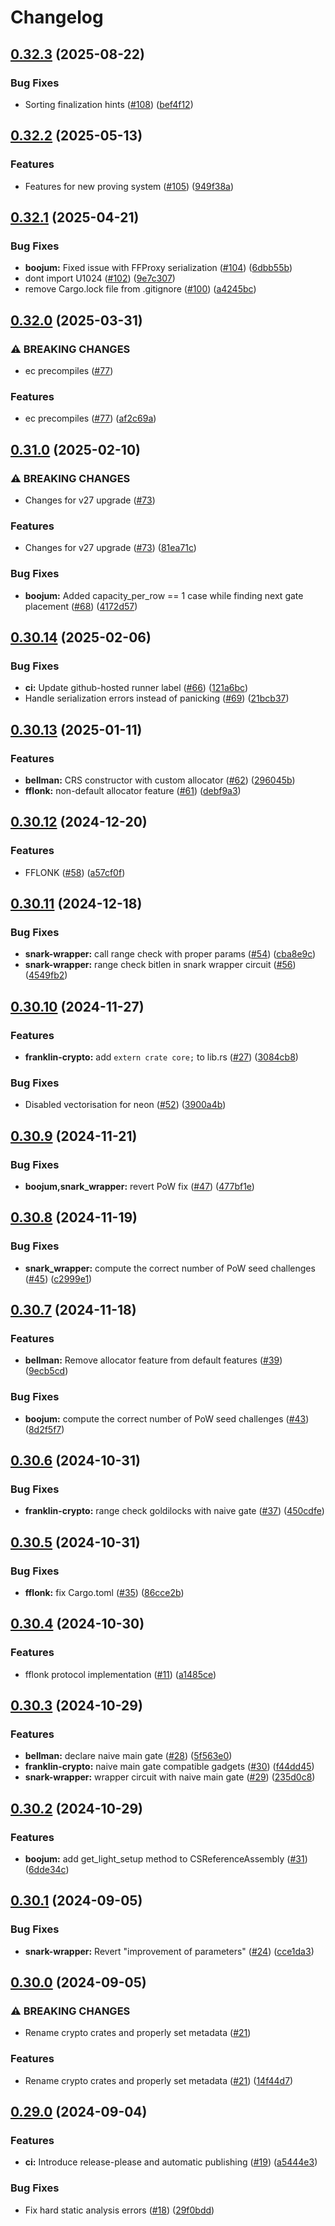 # Changelog

## [0.32.3](https://github.com/matter-labs/zksync-crypto/compare/v0.32.2...v0.32.3) (2025-08-22)


### Bug Fixes

* Sorting finalization hints ([#108](https://github.com/matter-labs/zksync-crypto/issues/108)) ([bef4f12](https://github.com/matter-labs/zksync-crypto/commit/bef4f125f79463223734d9cade494d3b31e97467))

## [0.32.2](https://github.com/matter-labs/zksync-crypto/compare/v0.32.1...v0.32.2) (2025-05-13)


### Features

* Features for new proving system ([#105](https://github.com/matter-labs/zksync-crypto/issues/105)) ([949f38a](https://github.com/matter-labs/zksync-crypto/commit/949f38ac03bd2bc27e39961c08f6fe4996855f4b))

## [0.32.1](https://github.com/matter-labs/zksync-crypto/compare/v0.32.0...v0.32.1) (2025-04-21)


### Bug Fixes

* **boojum:** Fixed issue with FFProxy serialization ([#104](https://github.com/matter-labs/zksync-crypto/issues/104)) ([6dbb55b](https://github.com/matter-labs/zksync-crypto/commit/6dbb55bcd90c7bf41ffa60ba121a3853cf6d314c))
* dont import U1024 ([#102](https://github.com/matter-labs/zksync-crypto/issues/102)) ([9e7c307](https://github.com/matter-labs/zksync-crypto/commit/9e7c307bc97fb7c68d7453cf5bfb5c9a732364fc))
* remove Cargo.lock file from .gitignore ([#100](https://github.com/matter-labs/zksync-crypto/issues/100)) ([a4245bc](https://github.com/matter-labs/zksync-crypto/commit/a4245bc720af2b0691118a5f2ea8201ca4662def))

## [0.32.0](https://github.com/matter-labs/zksync-crypto/compare/v0.31.0...v0.32.0) (2025-03-31)


### ⚠ BREAKING CHANGES

* ec precompiles ([#77](https://github.com/matter-labs/zksync-crypto/issues/77))

### Features

* ec precompiles ([#77](https://github.com/matter-labs/zksync-crypto/issues/77)) ([af2c69a](https://github.com/matter-labs/zksync-crypto/commit/af2c69a525707037adb2d253c815553902b2f84b))

## [0.31.0](https://github.com/matter-labs/zksync-crypto/compare/v0.30.14...v0.31.0) (2025-02-10)


### ⚠ BREAKING CHANGES

* Changes for v27 upgrade ([#73](https://github.com/matter-labs/zksync-crypto/issues/73))

### Features

* Changes for v27 upgrade ([#73](https://github.com/matter-labs/zksync-crypto/issues/73)) ([81ea71c](https://github.com/matter-labs/zksync-crypto/commit/81ea71c56602b4fcca67c858a0b3d35a1dbacf83))


### Bug Fixes

* **boojum:** Added capacity_per_row == 1 case while finding next gate placement ([#68](https://github.com/matter-labs/zksync-crypto/issues/68)) ([4172d57](https://github.com/matter-labs/zksync-crypto/commit/4172d570fce583c030aa04e676d76323116da43a))

## [0.30.14](https://github.com/matter-labs/zksync-crypto/compare/v0.30.13...v0.30.14) (2025-02-06)


### Bug Fixes

* **ci:** Update github-hosted runner label ([#66](https://github.com/matter-labs/zksync-crypto/issues/66)) ([121a6bc](https://github.com/matter-labs/zksync-crypto/commit/121a6bc69e51aef110ffce6cd00bffe13cd0041e))
* Handle serialization errors instead of panicking ([#69](https://github.com/matter-labs/zksync-crypto/issues/69)) ([21bcb37](https://github.com/matter-labs/zksync-crypto/commit/21bcb37d1504da270e623d4826a7de3b05413100))

## [0.30.13](https://github.com/matter-labs/zksync-crypto/compare/v0.30.12...v0.30.13) (2025-01-11)


### Features

* **bellman:** CRS constructor with custom allocator ([#62](https://github.com/matter-labs/zksync-crypto/issues/62)) ([296045b](https://github.com/matter-labs/zksync-crypto/commit/296045bcd948051fdfbb22a13c8bc72c5f2378b8))
* **fflonk:** non-default allocator feature ([#61](https://github.com/matter-labs/zksync-crypto/issues/61)) ([debf9a3](https://github.com/matter-labs/zksync-crypto/commit/debf9a35c090eb58a862c3390827a097cdc43061))

## [0.30.12](https://github.com/matter-labs/zksync-crypto/compare/v0.30.11...v0.30.12) (2024-12-20)


### Features

* FFLONK ([#58](https://github.com/matter-labs/zksync-crypto/issues/58)) ([a57cf0f](https://github.com/matter-labs/zksync-crypto/commit/a57cf0fc5cee14fa6a361f0d5990ed2de8b094f5))

## [0.30.11](https://github.com/matter-labs/zksync-crypto/compare/v0.30.10...v0.30.11) (2024-12-18)


### Bug Fixes

* **snark-wrapper:** call range check with proper params ([#54](https://github.com/matter-labs/zksync-crypto/issues/54)) ([cba8e9c](https://github.com/matter-labs/zksync-crypto/commit/cba8e9c4334646ef85caedf1584fc7bbcd4656c5))
* **snark-wrapper:** range check bitlen in snark wrapper circuit ([#56](https://github.com/matter-labs/zksync-crypto/issues/56)) ([4549fb2](https://github.com/matter-labs/zksync-crypto/commit/4549fb2fb2648537e4ac967c6bf9d7001ac93b69))

## [0.30.10](https://github.com/matter-labs/zksync-crypto/compare/v0.30.9...v0.30.10) (2024-11-27)


### Features

* **franklin-crypto:** add `extern crate core;` to lib.rs ([#27](https://github.com/matter-labs/zksync-crypto/issues/27)) ([3084cb8](https://github.com/matter-labs/zksync-crypto/commit/3084cb821965382d63cc6f5bc074cf6dcfaff84d))


### Bug Fixes

* Disabled vectorisation for neon ([#52](https://github.com/matter-labs/zksync-crypto/issues/52)) ([3900a4b](https://github.com/matter-labs/zksync-crypto/commit/3900a4b4b225545e9cc05ad7ebca570aac3dd300))

## [0.30.9](https://github.com/matter-labs/zksync-crypto/compare/v0.30.8...v0.30.9) (2024-11-21)


### Bug Fixes

* **boojum,snark_wrapper:** revert PoW fix ([#47](https://github.com/matter-labs/zksync-crypto/issues/47)) ([477bf1e](https://github.com/matter-labs/zksync-crypto/commit/477bf1e72e63ea758fc7d8520178a832c2eea0e3))

## [0.30.8](https://github.com/matter-labs/zksync-crypto/compare/v0.30.7...v0.30.8) (2024-11-19)


### Bug Fixes

* **snark_wrapper:** compute the correct number of PoW seed challenges ([#45](https://github.com/matter-labs/zksync-crypto/issues/45)) ([c2999e1](https://github.com/matter-labs/zksync-crypto/commit/c2999e11a9643f0c5174d106849085d2f908a3e2))

## [0.30.7](https://github.com/matter-labs/zksync-crypto/compare/v0.30.6...v0.30.7) (2024-11-18)


### Features

* **bellman:** Remove allocator feature from default features ([#39](https://github.com/matter-labs/zksync-crypto/issues/39)) ([9ecb5cd](https://github.com/matter-labs/zksync-crypto/commit/9ecb5cdbfa4f4a1157c349b56cc807c4a842ad49))


### Bug Fixes

* **boojum:** compute the correct number of PoW seed challenges ([#43](https://github.com/matter-labs/zksync-crypto/issues/43)) ([8d2f5f7](https://github.com/matter-labs/zksync-crypto/commit/8d2f5f74c7a7a22db2ca3212a2fc6653b3ee0c76))

## [0.30.6](https://github.com/matter-labs/zksync-crypto/compare/v0.30.5...v0.30.6) (2024-10-31)


### Bug Fixes

* **franklin-crypto:** range check goldilocks with naive gate ([#37](https://github.com/matter-labs/zksync-crypto/issues/37)) ([450cdfe](https://github.com/matter-labs/zksync-crypto/commit/450cdfe4cb2d6f1ffd616744129d217d5cec0126))

## [0.30.5](https://github.com/matter-labs/zksync-crypto/compare/v0.30.4...v0.30.5) (2024-10-31)


### Bug Fixes

* **fflonk:** fix Cargo.toml ([#35](https://github.com/matter-labs/zksync-crypto/issues/35)) ([86cce2b](https://github.com/matter-labs/zksync-crypto/commit/86cce2b833f3a4da0ba2bb3fa1c994447b0389bc))

## [0.30.4](https://github.com/matter-labs/zksync-crypto/compare/v0.30.3...v0.30.4) (2024-10-30)


### Features

* fflonk protocol implementation  ([#11](https://github.com/matter-labs/zksync-crypto/issues/11)) ([a1485ce](https://github.com/matter-labs/zksync-crypto/commit/a1485ce53f1a92892c4845f02f0fc3416899bd92))

## [0.30.3](https://github.com/matter-labs/zksync-crypto/compare/v0.30.2...v0.30.3) (2024-10-29)


### Features

* **bellman:** declare naive main gate ([#28](https://github.com/matter-labs/zksync-crypto/issues/28)) ([5f563e0](https://github.com/matter-labs/zksync-crypto/commit/5f563e06a0c0c76c1c232ef041c359e7256d333c))
* **franklin-crypto:** naive main gate compatible gadgets ([#30](https://github.com/matter-labs/zksync-crypto/issues/30)) ([f44dd45](https://github.com/matter-labs/zksync-crypto/commit/f44dd45ce587326bb6f0a0b84ce6096e191ca298))
* **snark-wrapper:** wrapper circuit with naive main gate ([#29](https://github.com/matter-labs/zksync-crypto/issues/29)) ([235d0c8](https://github.com/matter-labs/zksync-crypto/commit/235d0c8481b7079a07ccb621745a230194bb00ce))

## [0.30.2](https://github.com/matter-labs/zksync-crypto/compare/v0.30.1...v0.30.2) (2024-10-29)


### Features

* **boojum:** add get_light_setup method to CSReferenceAssembly ([#31](https://github.com/matter-labs/zksync-crypto/issues/31)) ([6dde34c](https://github.com/matter-labs/zksync-crypto/commit/6dde34c119bf7f0ff91734d513adc8b265d17d16))

## [0.30.1](https://github.com/matter-labs/zksync-crypto/compare/v0.30.0...v0.30.1) (2024-09-05)


### Bug Fixes

* **snark-wrapper:** Revert "improvement of parameters" ([#24](https://github.com/matter-labs/zksync-crypto/issues/24)) ([cce1da3](https://github.com/matter-labs/zksync-crypto/commit/cce1da378761dd76271730ad154e6f5b8a7675bb))

## [0.30.0](https://github.com/matter-labs/zksync-crypto/compare/v0.29.0...v0.30.0) (2024-09-05)


### ⚠ BREAKING CHANGES

* Rename crypto crates and properly set metadata ([#21](https://github.com/matter-labs/zksync-crypto/issues/21))

### Features

* Rename crypto crates and properly set metadata ([#21](https://github.com/matter-labs/zksync-crypto/issues/21)) ([14f44d7](https://github.com/matter-labs/zksync-crypto/commit/14f44d7c3054e02fe8fbaa093a4548b4b5d2f5cf))

## [0.29.0](https://github.com/matter-labs/zksync-crypto/compare/v0.28.0...v0.29.0) (2024-09-04)


### Features

* **ci:** Introduce release-please and automatic publishing ([#19](https://github.com/matter-labs/zksync-crypto/issues/19)) ([a5444e3](https://github.com/matter-labs/zksync-crypto/commit/a5444e35f5074c0f0de6a9556c49682c228d92de))


### Bug Fixes

* Fix hard static analysis errors ([#18](https://github.com/matter-labs/zksync-crypto/issues/18)) ([29f0bdd](https://github.com/matter-labs/zksync-crypto/commit/29f0bddac058f0c460c36e914616252e9eee736e))
